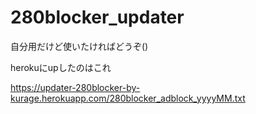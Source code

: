 # 280blocker_updater
自分用だけど使いたければどうぞ()

herokuにupしたのはこれ

https://updater-280blocker-by-kurage.herokuapp.com/280blocker_adblock_yyyyMM.txt

